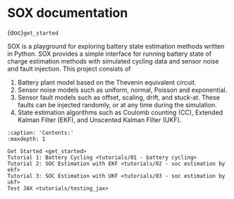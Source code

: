 # SOX documentation

{doc}`get_started`

SOX is a playground for exploring battery state estimation methods written in Python. SOX provides a simple 
interface for running battery state of charge estimation methods with 
simulated cycling data and sensor noise and fault injection. This project consists of 

1. Battery plant model based on the Thevenin equivalent circuit.
2. Sensor noise models such as uniform, normal, Poisson and exponential. 
3. Sensor fault models such as offset, scaling, drift, and stuck-at. These faults can be injected randomly, or at any time during the simulation.
4. State estimation algorithms such as Coulomb counting (CC), Extended Kalman Filter (EKF), 
and Unscented Kalman Filter (UKF).

```{toctree}
:caption: 'Contents:'
:maxdepth: 1

Get Started <get_started>
Tutorial 1: Battery Cycling <tutorials/01 - battery cycling>
Tutorial 2: SOC Estimation with EKF <tutorials/02 - soc estimation by ekf>
Tutorial 3: SOC Estimation with UKF <tutorials/03 - soc estimation by ukf>
Test JAX <tutorials/testing_jax>
```